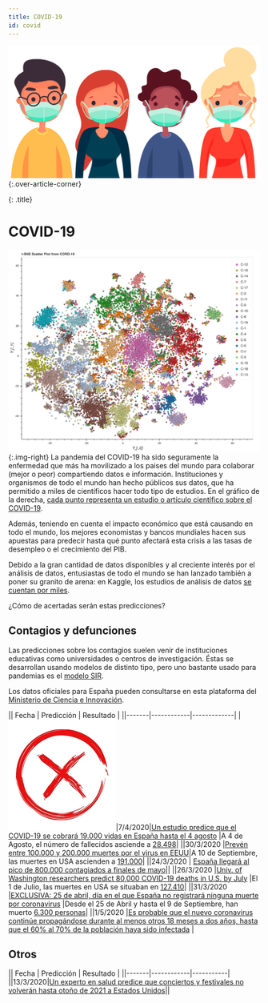 ```yaml
---
title: COVID-19
id: covid
---
```


![People COVID](/assets/images/3574142.png){:.over-article-corner}

{: .title}
# COVID-19

![Articulos Covid](/assets/images/covid_articles.png){:.img-right}
La pandemia del COVID-19 ha sido seguramente la enfermedad que más ha movilizado a los paises del mundo para colaborar (mejor o peor) compartiendo datos e información. Instituciones y organismos de todo el mundo han hecho públicos sus datos, que ha permitido a miles de científicos hacer todo tipo de estudios. En el gráfico de la derecha, [cada punto representa un estudio o artículo científico sobre el COVID-19](https://maksimekin.github.io/COVID19-Literature-Clustering/plots/t-sne_covid-19_interactive.html).

Además, teniendo en cuenta el impacto económico que está causando en todo el mundo, los mejores economistas y bancos mundiales hacen sus apuestas para predecir hasta qué punto afectará esta crisis a las tasas de desempleo o el crecimiento del PIB.

Debido a la gran cantidad de datos disponibles y al creciente interés por el análisis de datos, entusiastas de todo el mundo se han lanzado también a poner su granito de arena: en Kaggle, los estudios de análisis de datos [se cuentan por miles](https://www.kaggle.com/search?q=covid).

¿Cómo de acertadas serán estas predicciones?

## Contagios y defunciones

Las predicciones sobre los contagios suelen venir de instituciones educativas como universidades o centros de investigación. Éstas se desarrollan usando modelos de distinto tipo, pero uno bastante usado para pandemias es el [modelo SIR](https://es.wikipedia.org/wiki/Modelo_SIR).

Los datos oficiales para España pueden consultarse en esta plataforma del [Ministerio de Ciencia e Innovación](https://covid19.isciii.es/). 

|| Fecha | Predicción |   Resultado |
||-------|------------|-------------|
|![Fail](/assets/images/cross.png)|7/4/2020|[Un estudio predice que el COVID-19 se cobrará 19.000 vidas en España hasta el 4 agosto](https://www.republica.com/2020/04/07/un-estudio-predice-que-el-covid-19-se-cobrara-19-000-vidas-en-espana-hasta-agosto/) |A 4 de Agosto, el número de fallecidos asciende a [28.498](https://www.20minutos.es/noticia/4225761/0/mapa-muertos-contagios-recuperados-coronavirus-espana/)|
||30/3/2020 |[Prevén entre 100.000 y 200.000 muertes por el virus en EEUU](https://www.infobae.com/america/agencias/2020/03/29/preven-entre-100000-y-200000-muertes-por-el-virus-en-eeuu/)|A 10 de Septiembre, las muertes en USA ascienden a [191.000](https://www.nytimes.com/interactive/2020/us/coronavirus-us-cases.html)|
||24/3/2020 | [España llegará al pico de 800.000 contagiados a finales de mayo](https://www.economiadigital.es/politica-y-sociedad/espana-llegara-al-pico-de-800-000-contagiados-a-finales-de-mayo_20046576_102.html)||
||26/3/2020 |[Univ. of Washington researchers predict 80,000 COVID-19 deaths in U.S. by July](https://www.geekwire.com/2020/univ-washington-epidemiologists-predict-80000-covid-19-deaths-u-s-july/) |El 1 de Julio, las muertes en USA se situaban en [127.410](https://ourworldindata.org/covid-deaths?country=~USA)|
||31/3/2020 |[EXCLUSIVA: 25 de abril, día en el que España no registrará ninguna muerte por coronavirus](https://www.consalud.es/pacientes/especial-coronavirus/big-data-revela-cifra-real-contagiados-espana-409450-contagios_76852_102.html) |Desde el 25 de Abril y hasta el 9 de Septiembre, han muerto [6.300 personas](https://www.20minutos.es/noticia/4225761/0/mapa-muertos-contagios-recuperados-coronavirus-espana/?autoref=true)|
||1/5/2020 |[Es probable que el nuevo coronavirus continúe propagándose durante al menos otros 18 meses a dos años, hasta que el 60% al 70% de la población haya sido infectada](https://cnnespanol.cnn.com/2020/05/01/informe-de-expertos-predice-hasta-dos-anos-mas-de-miseria-pandemica/) | 

## Otros

|| Fecha | Predicción | Resultado |
||-------|------------|-----------|
||13/3/2020|[Un experto en salud predice que conciertos y festivales no volverán hasta otoño de 2021 a Estados Unidos](https://elpais.com/elpais/2020/04/13/icon/1586784574_357154.html?fbclid=IwAR0w94qnJQQ7dGa_DtqoUOq_d0ArlDrnlLNuxLJbiimsiZx4JbGWOsHA_BQ)||

